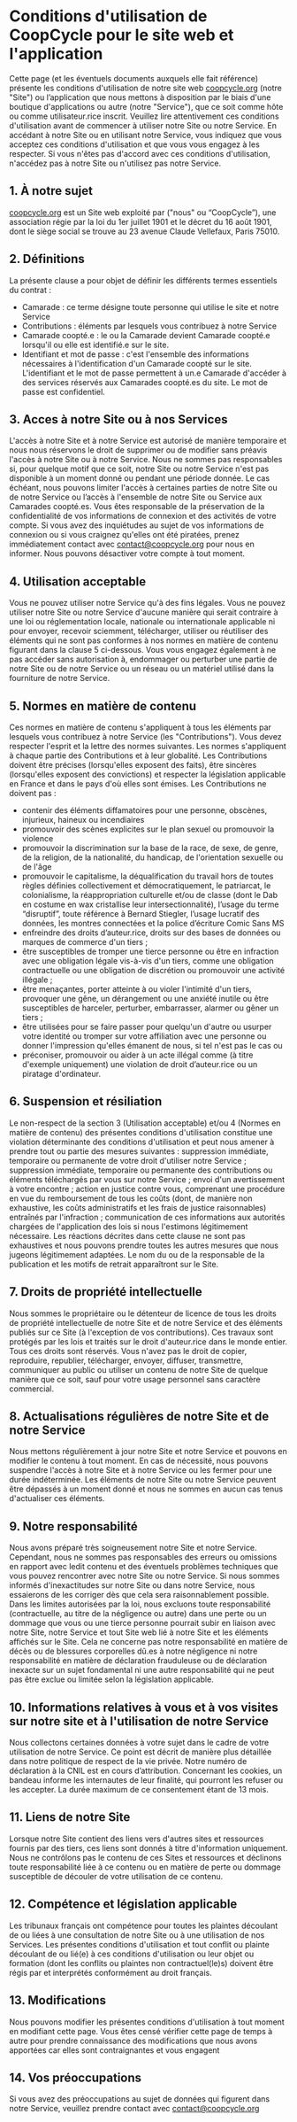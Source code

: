Conditions d'utilisation de CoopCycle pour le site web et l'application
=======================================================================

Cette page (et les éventuels documents auxquels elle fait référence) présente les conditions d'utilisation de notre site web [coopcycle.org](https://coopcycle.org/) (notre "Site") ou l’application que nous mettons à disposition par le biais d'une boutique d'applications ou autre (notre "Service"), que ce soit comme hôte ou comme utilisateur.rice inscrit. Veuillez lire attentivement ces conditions d'utilisation avant de commencer à utiliser notre Site ou notre Service. En accédant à notre Site ou en utilisant notre Service, vous indiquez que vous acceptez ces conditions d'utilisation et que vous vous engagez à les respecter. Si vous n'êtes pas d'accord avec ces conditions d'utilisation, n'accédez pas à notre Site ou n'utilisez pas notre Service.

1\. À notre sujet
-----------------

[coopcycle.org](https://coopcycle.org/) est un Site web exploité par ("nous" ou “CoopCycle”), une association régie par la loi du 1er juillet 1901 et le décret du 16 août 1901, dont le siège social se trouve au 23 avenue Claude Vellefaux, Paris 75010.

2\. Définitions
---------------

La présente clause a pour objet de définir les différents termes essentiels du contrat :

* Camarade : ce terme désigne toute personne qui utilise le site et notre Service
* Contributions : éléments par lesquels vous contribuez à notre Service
* Camarade coopté.e : le ou la Camarade devient Camarade coopté.e lorsqu'il ou elle est identifié.e sur le site.
* Identifiant et mot de passe : c'est l'ensemble des informations nécessaires à l'identification d'un Camarade coopté sur le site. L'identifiant et le mot de passe permettent à un.e Camarade d'accéder à des services réservés aux Camarades coopté.es du site. Le mot de passe est confidentiel.

3\. Acces à notre Site ou à nos Services
----------------------------------------

L'accès à notre Site et à notre Service est autorisé de manière temporaire et nous nous réservons le droit de supprimer ou de modifier sans préavis l'accès à notre Site ou à notre Service. Nous ne sommes pas responsables si, pour quelque motif que ce soit, notre Site ou notre Service n'est pas disponible à un moment donné ou pendant une période donnée. Le cas échéant, nous pouvons limiter l'accès à certaines parties de notre Site ou de notre Service ou l’accès à l'ensemble de notre Site ou Service aux Camarades coopté.es. Vous êtes responsable de la préservation de la confidentialité de vos informations de connexion et des activités de votre compte. Si vous avez des inquiétudes au sujet de vos informations de connexion ou si vous craignez qu'elles ont été piratées, prenez immédiatement contact avec [contact@coopcycle.org](mailto:contact@coopcycle.org) pour nous en informer. Nous pouvons désactiver votre compte à tout moment.

4\. Utilisation acceptable
--------------------------

Vous ne pouvez utiliser notre Service qu'à des fins légales. Vous ne pouvez utiliser notre Site ou notre Service d'aucune manière qui serait contraire à une loi ou réglementation locale, nationale ou internationale applicable ni pour envoyer, recevoir sciemment, télécharger, utiliser ou réutiliser des éléments qui ne sont pas conformes à nos normes en matière de contenu figurant dans la clause 5 ci-dessous. Vous vous engagez également à ne pas accéder sans autorisation à, endommager ou perturber une partie de notre Site ou de notre Service ou un réseau ou un matériel utilisé dans la fourniture de notre Service.

5\. Normes en matière de contenu
--------------------------------

Ces normes en matière de contenu s'appliquent à tous les éléments par lesquels vous contribuez à notre Service (les "Contributions"). Vous devez respecter l'esprit et la lettre des normes suivantes. Les normes s'appliquent à chaque partie des Contributions et à leur globalité. Les Contributions doivent être précises (lorsqu'elles exposent des faits), être sincères (lorsqu'elles exposent des convictions) et respecter la législation applicable en France et dans le pays d'où elles sont émises. Les Contributions ne doivent pas :

* contenir des éléments diffamatoires pour une personne, obscènes, injurieux, haineux ou incendiaires
* promouvoir des scènes explicites sur le plan sexuel ou promouvoir la violence
* promouvoir la discrimination sur la base de la race, de sexe, de genre, de la religion, de la nationalité, du handicap, de l'orientation sexuelle ou de l'âge
* promouvoir le capitalisme, la déqualification du travail hors de toutes règles définies collectivement et démocratiquement, le patriarcat, le colonialisme, la réappropriation culturelle et/ou de classe (dont le Dab en costume en wax cristallise leur intersectionnalité), l’usage du terme “disruptif”, toute référence à Bernard Stiegler, l’usage lucratif des données, les montres connectées et la police d’écriture Comic Sans MS
* enfreindre des droits d’auteur.rice, droits sur des bases de données ou marques de commerce d'un tiers ;
* être susceptibles de tromper une tierce personne ou être en infraction avec une obligation légale vis-à-vis d'un tiers, comme une obligation contractuelle ou une obligation de discrétion ou promouvoir une activité illégale ;
* être menaçantes, porter atteinte à ou violer l'intimité d'un tiers, provoquer une gêne, un dérangement ou une anxiété inutile ou être susceptibles de harceler, perturber, embarrasser, alarmer ou gêner un tiers ;
* être utilisées pour se faire passer pour quelqu'un d'autre ou usurper votre identité ou tromper sur votre affiliation avec une personne ou donner l'impression qu'elles émanent de nous, si tel n'est pas le cas ou
* préconiser, promouvoir ou aider à un acte illégal comme (à titre d'exemple uniquement) une violation de droit d’auteur.rice ou un piratage d'ordinateur.

6\. Suspension et résiliation
-----------------------------

Le non-respect de la section 3 (Utilisation acceptable) et/ou 4 (Normes en matière de contenu) des présentes conditions d'utilisation constitue une violation déterminante des conditions d'utilisation et peut nous amener à prendre tout ou partie des mesures suivantes : suppression immédiate, temporaire ou permanente de votre droit d'utiliser notre Service ; suppression immédiate, temporaire ou permanente des contributions ou éléments téléchargés par vous sur notre Service ; envoi d'un avertissement à votre encontre ; action en justice contre vous, comprenant une procédure en vue du remboursement de tous les coûts (dont, de manière non exhaustive, les coûts administratifs et les frais de justice raisonnables) entraînés par l'infraction ; communication de ces informations aux autorités chargées de l'application des lois si nous l'estimons légitimement nécessaire. Les réactions décrites dans cette clause ne sont pas exhaustives et nous pouvons prendre toutes les autres mesures que nous jugeons légitimement adaptées. Le nom du ou de la responsable de la publication et les motifs de retrait apparaîtront sur le Site.

7\. Droits de propriété intellectuelle
--------------------------------------

Nous sommes le propriétaire ou le détenteur de licence de tous les droits de propriété intellectuelle de notre Site et de notre Service et des éléments publiés sur ce Site (à l'exception de vos contributions). Ces travaux sont protégés par les lois et traités sur le droit d'auteur.rice dans le monde entier. Tous ces droits sont réservés. Vous n'avez pas le droit de copier, reproduire, republier, télécharger, envoyer, diffuser, transmettre, communiquer au public ou utiliser un contenu de notre Site de quelque manière que ce soit, sauf pour votre usage personnel sans caractère commercial.

8\. Actualisations régulières de notre Site et de notre Service
---------------------------------------------------------------

Nous mettons régulièrement à jour notre Site et notre Service et pouvons en modifier le contenu à tout moment. En cas de nécessité, nous pouvons suspendre l'accès à notre Site et à notre Service ou les fermer pour une durée indéterminée. Les éléments de notre Site ou notre Service peuvent être dépassés à un moment donné et nous ne sommes en aucun cas tenus d'actualiser ces éléments.

9\. Notre responsabilité
------------------------

Nous avons préparé très soigneusement notre Site et notre Service. Cependant, nous ne sommes pas responsables des erreurs ou omissions en rapport avec ledit contenu et des éventuels problèmes techniques que vous pouvez rencontrer avec notre Site ou notre Service. Si nous sommes informés d'inexactitudes sur notre Site ou dans notre Service, nous essaierons de les corriger dès que cela sera raisonnablement possible. Dans les limites autorisées par la loi, nous excluons toute responsabilité (contractuelle, au titre de la négligence ou autre) dans une perte ou un dommage que vous ou une tierce personne pourrait subir en liaison avec notre Site, notre Service et tout Site web lié à notre Site et les éléments affichés sur le Site. Cela ne concerne pas notre responsabilité en matière de décès ou de blessures corporelles dû.es à notre négligence ni notre responsabilité en matière de déclaration frauduleuse ou de déclaration inexacte sur un sujet fondamental ni une autre responsabilité qui ne peut pas être exclue ou limitée selon la législation applicable.

10\. Informations relatives à vous et à vos visites sur notre site et à l'utilisation de notre Service
------------------------------------------------------------------------------------------------------

Nous collectons certaines données à votre sujet dans le cadre de votre utilisation de notre Service. Ce point est décrit de manière plus détaillée dans notre politique de respect de la vie privée. Notre numéro de déclaration à la CNIL est en cours d’attribution. Concernant les cookies, un bandeau informe les internautes de leur finalité, qui pourront les refuser ou les accepter. La durée maximum de ce consentement étant de 13 mois.

11\. Liens de notre Site
------------------------

Lorsque notre Site contient des liens vers d'autres sites et ressources fournis par des tiers, ces liens sont donnés à titre d'information uniquement. Nous ne contrôlons pas le contenu de ces Sites et ressources et déclinons toute responsabilité liée à ce contenu ou en matière de perte ou dommage susceptible de découler de votre utilisation de ce contenu.

12\. Compétence et législation applicable
-----------------------------------------

Les tribunaux français ont compétence pour toutes les plaintes découlant de ou liées à une consultation de notre Site ou à une utilisation de nos Services. Les présentes conditions d'utilisation et tout conflit ou plainte découlant de ou lié(e) à ces conditions d'utilisation ou leur objet ou formation (dont les conflits ou plaintes non contractuel(le)s) doivent être régis par et interprétés conformément au droit français.

13\. Modifications
------------------

Nous pouvons modifier les présentes conditions d'utilisation à tout moment en modifiant cette page. Vous êtes censé vérifier cette page de temps à autre pour prendre connaissance des modifications que nous avons apportées car elles sont contraignantes et vous engagent

14\. Vos préoccupations
-----------------------

Si vous avez des préoccupations au sujet de données qui figurent dans notre Service, veuillez prendre contact avec [contact@coopcycle.org](mailto:contact@coopcycle.org)